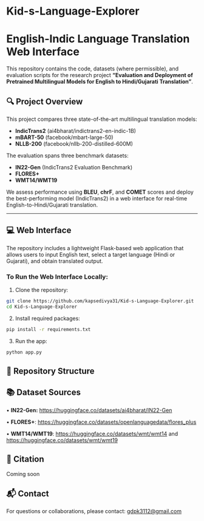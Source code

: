 # Kid-s-Language-Explorer

# English-Indic Language Translation Web Interface

This repository contains the code, datasets (where permissible), and evaluation scripts for the research project **“Evaluation and Deployment of Pretrained Multilingual Models for English to Hindi/Gujarati Translation”**.

## 🔍 Project Overview

This project compares three state-of-the-art multilingual translation models:

- **IndicTrans2** (ai4bharat/indictrans2-en-indic-1B)
- **mBART-50** (facebook/mbart-large-50)
- **NLLB-200** (facebook/nllb-200-distilled-600M)

The evaluation spans three benchmark datasets:

- **IN22-Gen** (IndicTrans2 Evaluation Benchmark)
- **FLORES+**
- **WMT14/WMT19**

We assess performance using **BLEU**, **chrF**, and **COMET** scores and deploy the best-performing model (IndicTrans2) in a web interface for real-time English-to-Hindi/Gujarati translation.

---

## 💻 Web Interface

The repository includes a lightweight Flask-based web application that allows users to input English text, select a target language (Hindi or Gujarati), and obtain translated output.

### To Run the Web Interface Locally:

1. Clone the repository:

```bash
git clone https://github.com/kapsedivya31/Kid-s-Language-Explorer.git
cd Kid-s-Language-Explorer
```

2. Install required packages:

```bash
pip install -r requirements.txt
```

3. Run the app:

```bash
python app.py
```

## 📁 Repository Structure

<?php
├── app.py                      # Flask web server
├── translator.py               # Model initialization and translation logic
├── templates/
│   └── index.html              # HTML template for web UI
├── static/
│   └── styles.css              # CSS styling
├── indictransbleuchrfcomet.ipynb # Script for BLEU, chrF, COMET evaluation 
├── README.md                    # This file 
└── requirements.txt             # Python dependencies
?>

## 📚 Dataset Sources

•	**IN22-Gen:** https://huggingface.co/datasets/ai4bharat/IN22-Gen

•	**FLORES+**: https://huggingface.co/datasets/openlanguagedata/flores_plus

•	**WMT14/WMT19**: https://huggingface.co/datasets/wmt/wmt14 and https://huggingface.co/datasets/wmt/wmt19

## 📝 Citation

Coming soon

## 📬 Contact

For questions or collaborations, please contact: gdpk3112@gmail.com
